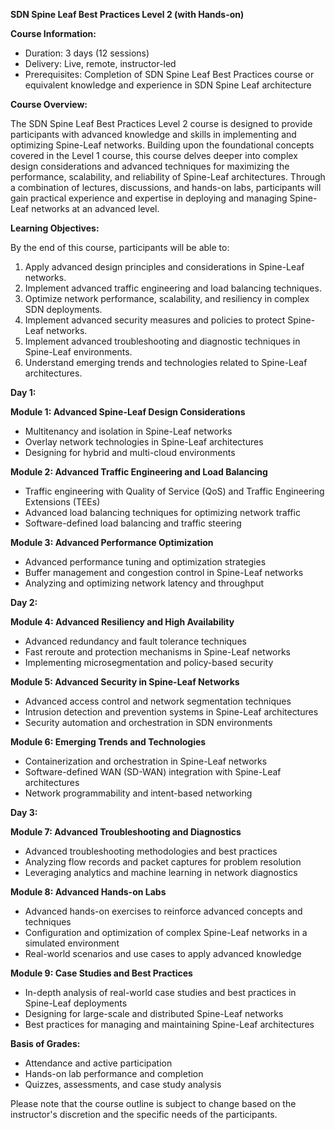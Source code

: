 **SDN Spine Leaf Best Practices Level 2 (with Hands-on)**

**Course Information:**

- Duration: 3 days (12 sessions)
- Delivery: Live, remote, instructor-led
- Prerequisites: Completion of SDN Spine Leaf Best Practices course or equivalent knowledge and experience in SDN Spine Leaf architecture

**Course Overview:**

The SDN Spine Leaf Best Practices Level 2 course is designed to provide participants with advanced knowledge and skills in implementing and optimizing Spine-Leaf networks. Building upon the foundational concepts covered in the Level 1 course, this course delves deeper into complex design considerations and advanced techniques for maximizing the performance, scalability, and reliability of Spine-Leaf architectures. Through a combination of lectures, discussions, and hands-on labs, participants will gain practical experience and expertise in deploying and managing Spine-Leaf networks at an advanced level.

**Learning Objectives:**

By the end of this course, participants will be able to:

1. Apply advanced design principles and considerations in Spine-Leaf networks.
2. Implement advanced traffic engineering and load balancing techniques.
3. Optimize network performance, scalability, and resiliency in complex SDN deployments.
4. Implement advanced security measures and policies to protect Spine-Leaf networks.
5. Implement advanced troubleshooting and diagnostic techniques in Spine-Leaf environments.
6. Understand emerging trends and technologies related to Spine-Leaf architectures.

**Day 1:**

**Module 1: Advanced Spine-Leaf Design Considerations**
- Multitenancy and isolation in Spine-Leaf networks
- Overlay network technologies in Spine-Leaf architectures
- Designing for hybrid and multi-cloud environments

**Module 2: Advanced Traffic Engineering and Load Balancing**
- Traffic engineering with Quality of Service (QoS) and Traffic Engineering Extensions (TEEs)
- Advanced load balancing techniques for optimizing network traffic
- Software-defined load balancing and traffic steering

**Module 3: Advanced Performance Optimization**
- Advanced performance tuning and optimization strategies
- Buffer management and congestion control in Spine-Leaf networks
- Analyzing and optimizing network latency and throughput

**Day 2:**

**Module 4: Advanced Resiliency and High Availability**
- Advanced redundancy and fault tolerance techniques
- Fast reroute and protection mechanisms in Spine-Leaf networks
- Implementing microsegmentation and policy-based security

**Module 5: Advanced Security in Spine-Leaf Networks**
- Advanced access control and network segmentation techniques
- Intrusion detection and prevention systems in Spine-Leaf architectures
- Security automation and orchestration in SDN environments

**Module 6: Emerging Trends and Technologies**
- Containerization and orchestration in Spine-Leaf networks
- Software-defined WAN (SD-WAN) integration with Spine-Leaf architectures
- Network programmability and intent-based networking

**Day 3:**

**Module 7: Advanced Troubleshooting and Diagnostics**
- Advanced troubleshooting methodologies and best practices
- Analyzing flow records and packet captures for problem resolution
- Leveraging analytics and machine learning in network diagnostics

**Module 8: Advanced Hands-on Labs**
- Advanced hands-on exercises to reinforce advanced concepts and techniques
- Configuration and optimization of complex Spine-Leaf networks in a simulated environment
- Real-world scenarios and use cases to apply advanced knowledge

**Module 9: Case Studies and Best Practices**
- In-depth analysis of real-world case studies and best practices in Spine-Leaf deployments
- Designing for large-scale and distributed Spine-Leaf networks
- Best practices for managing and maintaining Spine-Leaf architectures

**Basis of Grades:**
- Attendance and active participation
- Hands-on lab performance and completion
- Quizzes, assessments, and case study analysis

Please note that the course outline is subject to change based on the instructor's discretion and the specific needs of the participants.
